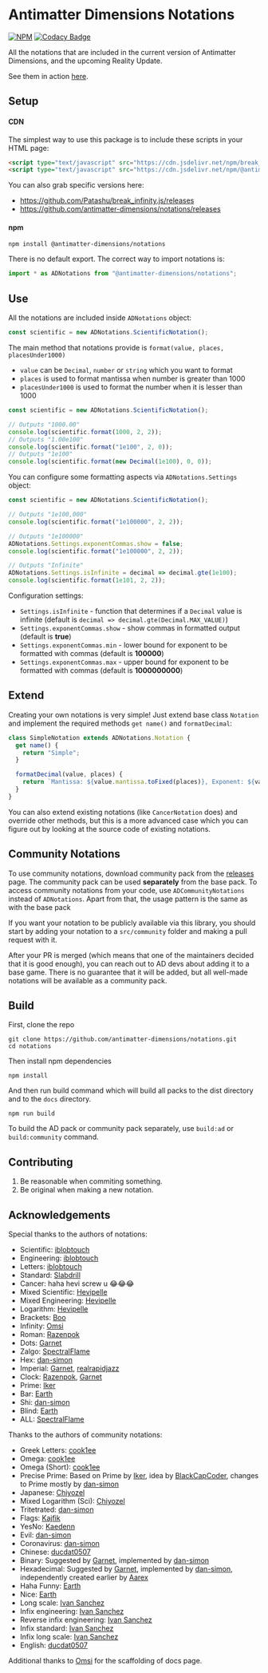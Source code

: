 # Antimatter Dimensions Notations

[![NPM](https://img.shields.io/npm/v/@antimatter-dimensions/notations.svg)](https://www.npmjs.com/package/@antimatter-dimensions/notations)
[![Codacy Badge](https://app.codacy.com/project/badge/Grade/0d92aa2fdf1d4921a0f74c8c0cf989f7)](https://www.codacy.com/gh/antimatter-dimensions/notations?utm_source=github.com&amp;utm_medium=referral&amp;utm_content=antimatter-dimensions/notations&amp;utm_campaign=Badge_Grade)

All the notations that are included in the current version of Antimatter Dimensions, and the upcoming Reality Update.

See them in action [here](https://antimatter-dimensions.github.io/notations/).

## Setup

#### CDN

The simplest way to use this package is to include these scripts in your HTML page:

```html
<script type="text/javascript" src="https://cdn.jsdelivr.net/npm/break_infinity.js"></script>
<script type="text/javascript" src="https://cdn.jsdelivr.net/npm/@antimatter-dimensions/notations"></script>
```

You can also grab specific versions here:

- https://github.com/Patashu/break_infinity.js/releases
- https://github.com/antimatter-dimensions/notations/releases

#### npm

```
npm install @antimatter-dimensions/notations
```

There is no default export. The correct way to import notations is:

```js
import * as ADNotations from "@antimatter-dimensions/notations";
```

## Use

All the notations are included inside `ADNotations` object:

```js
const scientific = new ADNotations.ScientificNotation();
```

The main method that notations provide is `format(value, places, placesUnder1000)`

- `value` can be `Decimal`, `number` or `string` which you want to format
- `places` is used to format mantissa when number is greater than 1000
- `placesUnder1000` is used to format the number when it is lesser than 1000

```js
const scientific = new ADNotations.ScientificNotation();

// Outputs "1000.00"
console.log(scientific.format(1000, 2, 2));
// Outputs "1.00e100"
console.log(scientific.format("1e100", 2, 0));
// Outputs "1e100"
console.log(scientific.format(new Decimal(1e100), 0, 0));
```

You can configure some formatting aspects via `ADNotations.Settings` object:

```js
const scientific = new ADNotations.ScientificNotation();

// Outputs "1e100,000"
console.log(scientific.format("1e100000", 2, 2));

// Outputs "1e100000"
ADNotations.Settings.exponentCommas.show = false;
console.log(scientific.format("1e100000", 2, 2));

// Outputs "Infinite"
ADNotations.Settings.isInfinite = decimal => decimal.gte(1e100);
console.log(scientific.format(1e101, 2, 2));
```

Configuration settings:

- `Settings.isInfinite` - function that determines if a `Decimal` value is infinite
(default is `decimal => decimal.gte(Decimal.MAX_VALUE)`)
- `Settings.exponentCommas.show` - show commas in formatted output
(default is **true**)  
- `Settings.exponentCommas.min` - lower bound for exponent to be formatted with
commas (default is **100000**)
- `Settings.exponentCommas.max` - upper bound for exponent to be formatted with
commas (default is **1000000000**)

## Extend

Creating your own notations is very simple! Just extend base class `Notation`
and implement the required methods `get name()` and `formatDecimal`:

```js
class SimpleNotation extends ADNotations.Notation {
  get name() {
    return "Simple";
  }

  formatDecimal(value, places) {
    return `Mantissa: ${value.mantissa.toFixed(places)}, Exponent: ${value.exponent}`;
  }
}
```

You can also extend existing notations (like `CancerNotation` does) and override
other methods, but this is a more advanced case which you can figure out by
looking at the source code of existing notations.

## Community Notations

To use community notations, download community pack from the
[releases](https://github.com/antimatter-dimensions/notations/releases) page.
The community pack can be used **separately** from the base pack. To access
community notations from your code, use `ADCommunityNotations` instead of
`ADNotations`. Apart from that, the usage pattern is the same as with
the base pack

If you want your notation to be publicly available via this library, you should
start by adding your notation to a `src/community` folder and making a pull
request with it.

After your PR is merged (which means that one of the maintainers decided that
it is good enough), you can reach out to AD devs about adding it to a base game.
There is no guarantee that it will be added, but all well-made notations will
be available as a community pack.

## Build

First, clone the repo

```
git clone https://github.com/antimatter-dimensions/notations.git
cd notations
```

Then install npm dependencies

```
npm install
```

And then run build command which will build all packs to the dist directory and
to the `docs` directory.

```
npm run build
```

To build the AD pack or community pack separately, use `build:ad` or `build:community`
command.

## Contributing

1. Be reasonable when commiting something.
2. Be original when making a new notation.

## Acknowledgements

Special thanks to the authors of notations:

- Scientific: [iblobtouch](https://github.com/iblobtouch)
- Engineering: [iblobtouch](https://github.com/iblobtouch)
- Letters: [iblobtouch](https://github.com/iblobtouch)
- Standard: [Slabdrill](https://github.com/1234abcdcba4321)
- Cancer: haha hevi screw u 😂😂😂
- Mixed Scientific: [Hevipelle](https://github.com/IvarK)
- Mixed Engineering: [Hevipelle](https://github.com/IvarK)
- Logarithm: [Hevipelle](https://github.com/IvarK)
- Brackets: [Boo](https://github.com/JCBoorgo)
- Infinity: [Omsi](https://github.com/omsi6)
- Roman: [Razenpok](https://github.com/Razenpok)
- Dots: [Garnet](https://github.com/garnet420)
- Zalgo: [SpectralFlame](https://github.com/cyip92)
- Hex: [dan-simon](https://github.com/dan-simon)
- Imperial: [Garnet](https://github.com/garnet420), [realrapidjazz](https://github.com/realrapidjazz)
- Clock: [Razenpok](https://github.com/Razenpok), [Garnet](https://github.com/garnet420)
- Prime: [Iker](https://github.com/Ikerstreamer)
- Bar: [Earth](https://github.com/earthernsence)
- Shi: [dan-simon](https://github.com/dan-simon)
- Blind: [Earth](https://github.com/earthernsence)
- ALL: [SpectralFlame](https://github.com/cyip92)

Thanks to the authors of community notations:
- Greek Letters: [cook1ee](https://github.com/cook1ee)
- Omega: [cook1ee](https://github.com/cook1ee)
- Omega (Short): [cook1ee](https://github.com/cook1ee)
- Precise Prime: Based on Prime by [Iker](https://github.com/Ikerstreamer), idea by [BlackCapCoder](https://github.com/BlackCapCoder), changes to Prime mostly by [dan-simon](https://github.com/dan-simon)
- Japanese: [Chiyozel](https://github.com/Chiyozel)
- Mixed Logarithm (Sci): [Chiyozel](https://github.com/Chiyozel)
- Tritetrated: [dan-simon](https://github.com/dan-simon)
- Flags: [Kajfik](https://github.com/kajfik000)
- YesNo: [Kaedenn](https://github.com/Kaedenn)
- Evil: [dan-simon](https://github.com/dan-simon)
- Coronavirus: [dan-simon](https://github.com/dan-simon)
- Chinese: [ducdat0507](https://github.com/ducdat0507)
- Binary: Suggested by [Garnet](https://github.com/garnet420), implemented by [dan-simon](https://github.com/dan-simon)
- Hexadecimal: Suggested by [Garnet](https://github.com/garnet420), implemented by [dan-simon](https://github.com/dan-simon), independently created earlier by [Aarex](https://github.com/aarextiaokhiao)
- Haha Funny: [Earth](https://github.com/earthernsence)
- Nice: [Earth](https://github.com/earthernsence)
- Long scale: [Ivan Sanchez](https://github.com/IvanSanchez)
- Infix engineering: [Ivan Sanchez](https://github.com/IvanSanchez)
- Reverse infix engineering: [Ivan Sanchez](https://github.com/IvanSanchez)
- Infix standard: [Ivan Sanchez](https://github.com/IvanSanchez)
- Infix long scale: [Ivan Sanchez](https://github.com/IvanSanchez)
- English: [ducdat0507 ](https://github.com/ducdat0507)

Additional thanks to [Omsi](https://github.com/omsi6) for the scaffolding of docs page.
